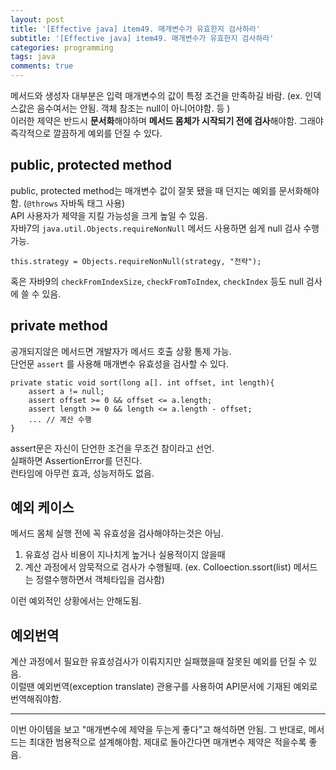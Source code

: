 ```yaml
---
layout: post
title: '[Effective java] item49. 매개변수가 유효한지 검사하라'
subtitle: '[Effective java] item49. 매개변수가 유효한지 검사하라'
categories: programming
tags: java
comments: true
---
```


메서드와 생성자 대부분은 입력 매개변수의 값이 특정 조건을 만족하길 바람. (ex. 인덱스값은 음수여서는 안됨. 객체 참조는 null이 아니어야함. 등 )  
이러한 제약은 반드시 **문서화**해야하며 **메서드 몸체가 시작되기 전에 검사**해야함.  그래야 즉각적으로 깔끔하게 예외를 던질 수 있다.  

## public, protected method
public, protected method는 매개변수 값이 잘못 됐을 때 던지는 예외를 문서화해야함. (`@throws` 자바독 태그 사용)  
API 사용자가 제약을 지킬 가능성을 크게 높일 수 있음.  
자바7의 `java.util.Objects.requireNonNull` 메서드 사용하면 쉽게 null 검사 수행 가능. 
```
this.strategy = Objects.requireNonNull(strategy, "전략");
```

혹은 자바9의 `checkFromIndexSize`, `checkFromToIndex`, `checkIndex` 등도 null 검사에 쓸 수 있음.

## private method
공개되지않은 메서드면 개발자가 메서드 호출 상황 통제 가능.  
단언문 `assert` 를 사용해 매개변수 유효성을 검사할 수 있다. 

```
private static void sort(long a[]. int offset, int length){
    assert a != null;
    assert offset >= 0 && offset <= a.length;
    assert length >= 0 && length <= a.length - offset;
    ... // 계산 수행
}
```
assert문은 자신이 단언한 조건을 무조건 참이라고 선언.  
실패하면 AssertionError를 던진다.  
런타임에 아무런 효과, 성능저하도 없음.  

## 예외 케이스
메서드 몸체 실행 전에 꼭 유효성을 검사해야하는것은 아님. 

1. 유효성 검사 비용이 지나치게 높거나 실용적이지 않을때  
2. 계산 과정에서 암묵적으로 검사가 수행될때. (ex. Colloection.ssort(list) 메서드는 정렬수행하면서 객체타입을 검사함)  

이런 예외적인 상황에서는 안해도됨. 

## 예외번역
계산 과정에서 필요한 유효성검사가 이뤄지지만 실패했을때 잘못된 예외를 던질 수 있음.  
이럴땐 예외번역(exception translate) 관용구를 사용하여 API문서에 기재된 예외로 번역해줘야함. 

---

이번 아이템을 보고 "매개변수에 제약을 두는게 좋다"고 해석하면 안됨. 그 반대로, 메서드는 최대한 범용적으로 설계해야함. 제대로 돌아간다면 매개변수 제약은 적을수록 좋음.